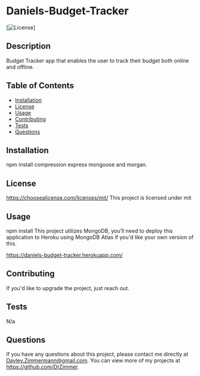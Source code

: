 # Daniels-Budget-Tracker

[![License](https://img.shields.io/badge/license-mit-blue.svg)]

## Description

Budget Tracker app that enables the user to track their budget both online and offline.

## Table of Contents

- [Installation](#installation)
- [License](#license)
- [Usage](#usage)
- [Contributing](#contributing)
- [Tests](#tests)
- [Questions](#questions)

## Installation

npm install compression express mongoose and morgan.

## License

https://choosealicense.com/licenses/mit/
This project is licensed under mit

## Usage

npm install
This project utilizes MongoDB, you’ll need to deploy this application to Heroku using MongoDB Atlas if you'd like your own version of this.

https://daniels-budget-tracker.herokuapp.com/

## Contributing

If you'd like to upgrade the project, just reach out.

## Tests

N/a

## Questions

If you have any questions about this project, please contact me directly at Dayley.Zimmermann@gmail.com. You can view more of my projects at https://github.com/DrZimmer.
